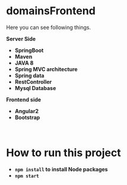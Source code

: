 <h1>domainsFrontend</h1>

Here you can see following things.<br>
<p><b>Server Side<b></p>
<ul>
<li>SpringBoot</li>
<li> Maven </li>
<li> JAVA 8 </li>
<li>Spring MVC architecture</li>
<li>Spring data</li>
<li>RestController</li>
<li>Mysql Database</li>
</ul>

<p><b>Frontend side<b></p>

<ul>
<li>Angular2</li>
<li>Bootstrap</li>
</ul>
<br>

<h1>How to run this project </h1>

<ul> 
<li><code>npm install</code> to install Node packages</li>
<li><code>npm start</code></li>
</ul>
